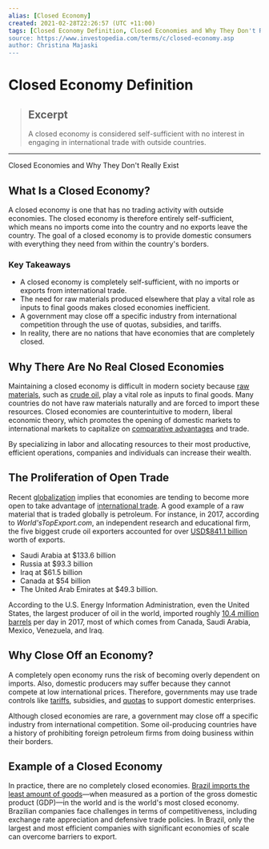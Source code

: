 ```yaml
---
alias: [Closed Economy]
created: 2021-02-28T22:26:57 (UTC +11:00)
tags: [Closed Economy Definition, Closed Economies and Why They Don't Really Exist]
source: https://www.investopedia.com/terms/c/closed-economy.asp
author: Christina Majaski
---
```


# Closed Economy Definition

> ## Excerpt
> A closed economy is considered self-sufficient with no interest in engaging in international trade with outside countries.

---

Closed Economies and Why They Don't Really Exist
## What Is a Closed Economy?

A closed economy is one that has no trading activity with outside economies. The closed economy is therefore entirely self-sufficient, which means no imports come into the country and no exports leave the country. The goal of a closed economy is to provide domestic consumers with everything they need from within the country's borders.

### Key Takeaways

-   A closed economy is completely self-sufficient, with no imports or exports from international trade.
-   The need for raw materials produced elsewhere that play a vital role as inputs to final goods makes closed economies inefficient.
-   A government may close off a specific industry from international competition through the use of quotas, subsidies, and tariffs.
-   In reality, there are no nations that have economies that are completely closed.

## Why There Are No Real Closed Economies

Maintaining a closed economy is difficult in modern society because [raw materials](https://www.investopedia.com/terms/r/rawmaterials.asp), such as [crude oil](https://www.investopedia.com/terms/c/crude-oil.asp), play a vital role as inputs to final goods. Many countries do not have raw materials naturally and are forced to import these resources. Closed economies are counterintuitive to modern, liberal economic theory, which promotes the opening of domestic markets to international markets to capitalize on [comparative advantages](https://www.investopedia.com/terms/c/comparativeadvantage.asp) and trade.

By specializing in labor and allocating resources to their most productive, efficient operations, companies and individuals can increase their wealth.

## The Proliferation of Open Trade

Recent [globalization](https://www.investopedia.com/terms/g/globalization.asp) implies that economies are tending to become more open to take advantage of [international trade](https://www.investopedia.com/insights/what-is-international-trade/). A good example of a raw material that is traded globally is petroleum. For instance, in 2017, according to _World'sTopExport.com_, an independent research and educational firm, the five biggest crude oil exporters accounted for over [USD$841.1 billion](http://www.worldstopexports.com/worlds-top-oil-exports-country/) worth of exports.

-   Saudi Arabia at $133.6 billion
-   Russia at $93.3 billion
-   Iraq at $61.5 billion
-   Canada at $54 billion
-   The United Arab Emirates at $49.3 billion.

According to the U.S. Energy Information Administration, even the United States, the largest producer of oil in the world, imported roughly [10.4 million barrels](https://www.eia.gov/tools/faqs/faq.php?id=727&t=6) per day in 2017, most of which comes from Canada, Saudi Arabia, Mexico, Venezuela, and Iraq.

## Why Close Off an Economy?

A completely open economy runs the risk of becoming overly dependent on imports. Also, domestic producers may suffer because they cannot compete at low international prices. Therefore, governments may use trade controls like [tariffs](https://www.investopedia.com/terms/t/tariff.asp), subsidies, and [quotas](https://www.investopedia.com/terms/q/quota.asp) to support domestic enterprises.

Although closed economies are rare, a government may close off a specific industry from international competition. Some oil-producing countries have a history of prohibiting foreign petroleum firms from doing business within their borders.

## Example of a Closed Economy

In practice, there are no completely closed economies. [Brazil imports the least amount of goods](https://data.worldbank.org/indicator/NE.IMP.GNFS.KD?locations=BR)—when measured as a portion of the gross domestic product (GDP)—in the world and is the world's most closed economy. Brazilian companies face challenges in terms of competitiveness, including exchange rate appreciation and defensive trade policies. In Brazil, only the largest and most efficient companies with significant economies of scale can overcome barriers to export.
